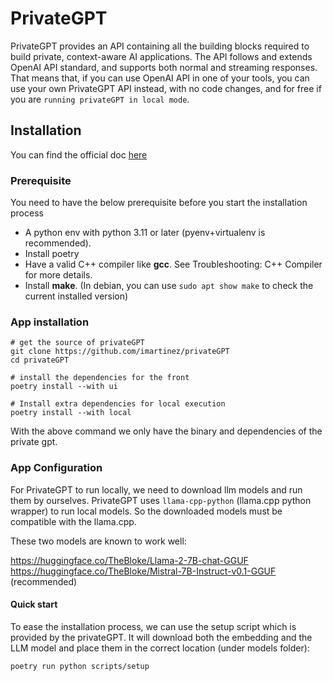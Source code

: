 # PrivateGPT

PrivateGPT provides an API containing all the building blocks  required to build private, context-aware AI 
applications. The API follows and extends OpenAI API standard, and supports both normal and streaming responses. 
That means that, if you can use OpenAI API in one of your tools, you can use your own PrivateGPT API instead, with 
no code changes, and for free if you are `running privateGPT in local mode`.


## Installation

You can find the official doc [here](https://docs.privategpt.dev/installation)

### Prerequisite

You need to have the below prerequisite before you start the installation process

- A python env with python 3.11 or later (pyenv+virtualenv is recommended).
- Install poetry
- Have a valid C++ compiler like **gcc**. See Troubleshooting: C++ Compiler for more details.
- Install **make**. (In debian, you can use `sudo apt show make` to check the current installed version)

### App installation

```shell
# get the source of privateGPT
git clone https://github.com/imartinez/privateGPT
cd privateGPT

# install the dependencies for the front
poetry install --with ui

# Install extra dependencies for local execution
poetry install --with local
```

With the above command we only have the binary and dependencies of the private gpt. 

### App Configuration

For PrivateGPT to run locally, we need to download llm models and run them by ourselves. PrivateGPT uses `llama-cpp-python`
(llama.cpp python wrapper) to run local models. So the downloaded models must be compatible with the llama.cpp.

These two models are known to work well:

https://huggingface.co/TheBloke/Llama-2-7B-chat-GGUF
https://huggingface.co/TheBloke/Mistral-7B-Instruct-v0.1-GGUF (recommended)

#### Quick start

To ease the installation process, we can use the setup script which is provided by the privateGPT. It will download
both the embedding and the LLM model and place them in the correct location (under models folder):

```shell
poetry run python scripts/setup
```